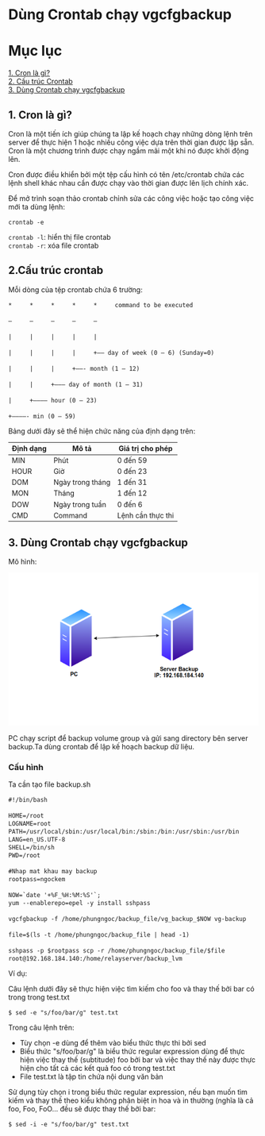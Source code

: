 # Dùng Crontab chạy vgcfgbackup

# Mục lục

[1. Cron là gì?](#1)  
[2. Cấu trúc Crontab](#2)  
[3. Dùng Crontab chạy vgcfgbackup](#3)


<a name="1"></a>

## 1. Cron là gì? 
Cron là một tiến ích giúp chúng ta lập kế hoạch chạy những dòng lệnh trên server để thực hiện 1 hoặc nhiều công việc dựa trên thời gian được lập sẵn. Cron là một chương trình được chạy ngầm mãi một khi nó được khởi động lên.  

Cron được điều khiển bởi một tệp cấu hình có tên /etc/crontab chứa các lệnh shell khác nhau cần được chạy vào thời gian được lên lịch chính xác.   

Để mở trình soạn thảo crontab chỉnh sửa các công việc hoặc tạo công việc mới ta dùng lệnh:
```
crontab -e
```
`crontab -l`: hiển thị file crontab  
`crontab -r`: xóa file crontab  

<a name="2"></a>

## 2.Cấu trúc crontab

Mỗi dòng của tệp crontab chứa 6 trường:
```
*     *     *     *     *     command to be executed

–     –     –     –     –

|     |     |     |     |

|     |     |     |     +—– day of week (0 – 6) (Sunday=0)

|     |     |     +——- month (1 – 12)

|     |     +——— day of month (1 – 31)

|     +———– hour (0 – 23)

+————- min (0 – 59)
```  

Bảng dưới đây sẽ thể hiện chức năng của định dạng trên:

|Định dạng|	 Mô tả|	Giá trị cho phép|
|-----|-----|-----|
|MIN |Phút |0 đến 59|
|HOUR | Giờ| 0 đến 23|
|DOM  |Ngày trong tháng|  1 đến 31|
|MON | Tháng |1 đến 12|
|DOW |Ngày trong tuần|	0 đến 6|
|CMD |Command |Lệnh cần thực thi|

<a name="3"></a> 

## 3. Dùng Crontab chạy vgcfgbackup 

Mô hình:

![](../images/cr.png)

PC chạy script để backup volume group và gửi sang directory bên server backup.Ta dùng crontab để lập kế hoạch backup dữ liệu.

### Cấu hình 

Ta cần tạo file backup.sh

```
#!/bin/bash

HOME=/root
LOGNAME=root
PATH=/usr/local/sbin:/usr/local/bin:/sbin:/bin:/usr/sbin:/usr/bin
LANG=en_US.UTF-8
SHELL=/bin/sh
PWD=/root

#Nhap mat khau may backup
rootpass=ngockem

NOW=`date '+%F_%H:%M:%S'`;
yum --enablerepo=epel -y install sshpass

vgcfgbackup -f /home/phungngoc/backup_file/vg_backup_$NOW vg-backup

file=$(ls -t /home/phungngoc/backup_file | head -1)

sshpass -p $rootpass scp -r /home/phungngoc/backup_file/$file root@192.168.184.140:/home/relayserver/backup_lvm

```
Ví dụ:

Câu lệnh dưới đây sẽ thực hiện việc tìm kiếm cho foo và thay thế bởi bar có trong trong test.txt
```
$ sed -e "s/foo/bar/g" test.txt
``` 
Trong câu lệnh trên:

- Tùy chọn -e dùng để thêm vào biểu thức thực thi bởi sed
- Biểu thức "s/foo/bar/g" là biểu thức regular expression dùng để thực hiện việc thay thế (subtitude) foo bởi bar và việc thay thế này được thực hiện cho tất cả các kết quả foo có trong test.txt
- File test.txt là tập tin chứa nội dung văn bản  

Sử dụng tùy chọn i trong biểu thức regular expression, nếu bạn muốn tìm kiếm và thay thế theo kiểu không phân biệt in hoa và in thường (nghĩa là cả foo, Foo, FoO... đều sẽ được thay thế bởi bar:
```
$ sed -i -e "s/foo/bar/g" test.txt
```
